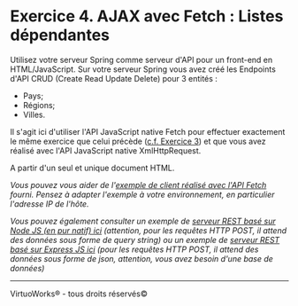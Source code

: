 # Exercice 4. AJAX avec Fetch : Listes dépendantes

Utilisez votre serveur Spring comme serveur d'API pour un front-end en HTML/JavaScript. Sur votre serveur Spring vous avez créé les Endpoints d'API CRUD (Create Read Update Delete) pour 3 entités :
* Pays;
* Régions;
* Villes.

Il s'agit ici d'utiliser l'API JavaScript native Fetch pour effectuer exactement le même exercice que celui précède ([c.f. Exercice 3](./exercice-3.md)) et que vous avez réalisé avec l'API JavaScript native XmlHttpRequest.

A partir d'un seul et unique document HTML.

*Vous pouvez vous aider de l'[exemple de client réalisé avec l'API Fetch](../exemples/clients/fetch.html) fourni. Pensez à adapter l'exemple à votre environnement, en particulier l'adresse IP de l'hôte.*

*Vous pouvez également consulter un exemple de [serveur REST basé sur Node JS (en pur natif) ici](../exemples/serveur-natif/vanilla-rest-server.js) (attention, pour les requêtes HTTP POST, il attend des données sous forme de query string) ou un exemple de [serveur REST basé sur Express JS ici](../exemples/serveur-express/express-rest-server.js) (pour les requêtes HTTP POST, il attend des données sous forme de json, attention, vous avez besoin d'une base de données)*

---

VirtuoWorks® - tous droits réservés©